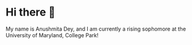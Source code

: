 # Hi there 👋 
My name is Anushmita Dey, and I am currently a rising sophomore at the University of Maryland, College Park!



<!--
**anushmita06/anushmita06** is a ✨ _special_ ✨ repository because its `README.md` (this file) appears on your GitHub profile.


